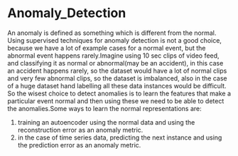# Anomaly_Detection
An anomaly is defined as something which is different from the normal. Using supervised techniques for anomaly detection is not a good choice, because we have a lot of example cases for a normal event, but the abnormal event happens rarely.Imagine using 10 sec clips of video feed, and classifying it as normal or abnormal(may be an accident), in this case an accident happens rarely, so the dataset would have a lot of normal clips and very few abnormal clips, so the dataset is imbalanced, also in the case of a huge dataset hand labelling all these data instances would be difficult. So the wisest choice to detect anomalies is to learn the features that make a particular event normal and then using these we need to be able to detect the anomalies.Some ways to learn the normal representations are: 

1. training an autoencoder using the normal data and using the reconstruction error as an anomaly metric.
2. in the case of time series data, predicting the next instance and using the prediction error as an anomaly metric.

